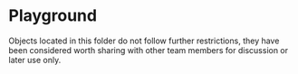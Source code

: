 # Playground

Objects located in this folder do not follow further restrictions, they have been considered worth sharing with other team members for discussion or later use only.